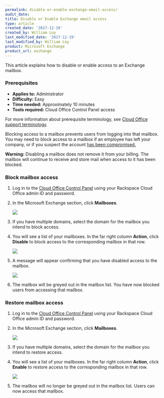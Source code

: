 ```yaml
---
permalink: disable-or-enable-exchange-email-access/
audit_date:
title: Disable or Enable Exchange email access
type: article
created_date: '2017-12-19'
created_by: William Loy
last_modified_date: '2017-12-19'
last_modified_by: William Loy
product: Microsoft Exchange
product_url: exchange
---
```


This article explains how to disable or enable access to an Exchange mailbox.

### Prerequisites

- **Applies to:** Administrator
- **Difficulty:** Easy
- **Time needed:** Approximately 10 minutes
- **Tools required:** Cloud Office Control Panel access

For more information about prerequisite terminology, see [Cloud Office support terminology](/how-to/cloud-office-support-terminology).

Blocking access to a mailbox prevents users from logging into that mailbox. You may need to block access to a mailbox if an employee has left your company, or if you suspect the account [has been compromised.](link)

**Warning:** Disabling a mailbox does not remove it from your billing. The mailbox will continue to receive and store mail when access to it has been blocked.

### Block mailbox access

1. Log in to the [Cloud Office Control Panel](https://cp.rackspace.com/Login.aspx?ReturnUrl=%2f "Cloud Office Control Panel") using your Rackspace Cloud Office admin ID and password.
2. In the Microsoft Exchange section, click **Mailboxes**.

   <img src="{% asset_path exchange/disable-or-enable-exchange-email-access/hex_mailboxes.png %}" />

3. If you have multiple domains, select the domain for the mailbox you intend to block access.
4. You will see a list of your mailboxes. In the far right column **Action**, click **Disable** to block access to the corresponding mailbox in that row.

   <img src="{% asset_path exchange/disable-or-enable-exchange-email-access/hex_disable.png %}" />

5. A message will appear confirming that you have disabled access to the mailbox.

   <img src="{% asset_path exchange/disable-or-enable-exchange-email-access/disable_success.png %}" />

6. The mailbox will be greyed out in the mailbox list. You have now blocked users from accessing that mailbox.


### Restore mailbox access

1. Log in to the [Cloud Office Control Panel](https://cp.rackspace.com/Login.aspx?ReturnUrl=%2f "Cloud Office Control Panel") using your Rackspace Cloud Office admin ID and password.
2. In the Microsoft Exchange section, click **Mailboxes**.

   <img src="{% asset_path exchange/disable-or-enable-exchange-email-access/hex_mailboxes.png %}" />

3. If you have multiple domains, select the domain for the mailbox you intend to restore access.
4. You will see a list of your mailboxes. In the far right column **Action**, click **Enable** to restore access to the corresponding mailbox in that row.

   <img src="{% asset_path exchange/disable-or-enable-exchange-email-access/hex_enable.png %}" />

5. The mailbox will no longer be greyed out in the mailbox list. Users can now access that mailbox.
